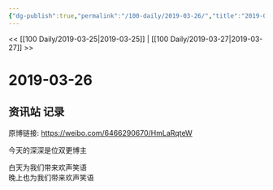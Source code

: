 ```yaml
---
{"dg-publish":true,"permalink":"/100-daily/2019-03-26/","title":"2019-03-26"}
---
```



<< [[100 Daily/2019-03-25\|2019-03-25]] | [[100 Daily/2019-03-27\|2019-03-27]] >>

# 2019-03-26

## 资讯站 记录

原博链接: https://weibo.com/6466290670/HmLaRqteW

今天的深深是位双更博主

白天为我们带来欢声笑语[](https://m.weibo.cn/1736988591/4354138110209464)  
晚上也为我们带来欢声笑语[](https://m.weibo.cn/1736988591/4354223468150996)
